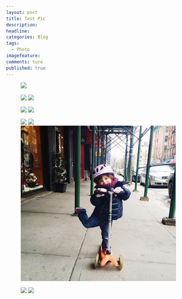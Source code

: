 ```yaml
---
layout: post  
title: Test Pic  
description:       
headline: 
categories: Blog  
tags: 
  - Photo  
imagefeature:  
comments: ture  
published: true  
---
```



<figure>
    <img src="http://i.imgur.com/UKhrRrK.jpg">
</figure>    

<figure class="half">
	<img src="{{ site.url }}/images/instagram/insta6.jpg">
	<img src="{{ site.url }}/images/instagram/insta7.jpg">
</figure>


<figure class="half">
	<a href="{{ site.url }}/images/instagram/insta6.jpg"><img src="{{ site.url }}/images/instagram/insta6.jpg"></a>
	<a href="{{ site.url }}/images/instagram/insta7.jpg"><img src="{{ site.url }}/images/instagram/insta7.jpg"></a>
</figure>

<figure class="third">
	<a href="{{ site.url }}/images/instagram/insta2.jpg"><img src="http://i.imgur.com/UKhrRrK.jpg"></a>
	<a href="{{ site.url }}/images/instagram/insta4.jpg"><img src="http://i.imgur.com/UKhrRrK.jpg"></a>
	<a href="{{ site.url }}/images/instagram/insta5.jpg"><img src="../images/instagram/insta5.jpg"></a>
</figure>

<figure class="half">
	<img src="{{ site.url }}/images/instagram/insta6.jpg"></a>
	<img src="{{ site.url }}/images/instagram/insta7.jpg"></a>
</figure>